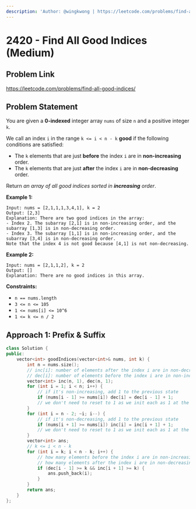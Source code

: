 ```yaml
---
description: 'Author: @wingkwong | https://leetcode.com/problems/find-all-good-indices/'
---
```


# 2420 - Find All Good Indices (Medium) 

## Problem Link

https://leetcode.com/problems/find-all-good-indices/

## Problem Statement

You are given a **0-indexed** integer array `nums` of size `n` and a positive integer `k`.

We call an index `i` in the range `k <= i < n - k` **good** if the following conditions are satisfied:

- The `k` elements that are just **before** the index `i` are in **non-increasing** order.
- The `k` elements that are just **after** the index `i` are in **non-decreasing** order.

Return *an array of all good indices sorted in **increasing** order*.

**Example 1:**

```
Input: nums = [2,1,1,1,3,4,1], k = 2
Output: [2,3]
Explanation: There are two good indices in the array:
- Index 2. The subarray [2,1] is in non-increasing order, and the subarray [1,3] is in non-decreasing order.
- Index 3. The subarray [1,1] is in non-increasing order, and the subarray [3,4] is in non-decreasing order.
Note that the index 4 is not good because [4,1] is not non-decreasing.
```

**Example 2:**

```
Input: nums = [2,1,1,2], k = 2
Output: []
Explanation: There are no good indices in this array.
```

**Constraints:**

- `n == nums.length`
- `3 <= n <= 105`
- `1 <= nums[i] <= 10^6`
- `1 <= k <= n / 2`

## Approach 1: Prefix & Suffix

<Tabs>
<TabItem value="cpp" label="C++">
<SolutionAuthor name="@wingkwong"/>

```cpp
class Solution {
public:
    vector<int> goodIndices(vector<int>& nums, int k) {
        int n = nums.size();
        // inc[i]: number of elements after the index i are in non-decreasing order
        // dec[i]: number of elements before the index i are in non-increasing order 
        vector<int> inc(n, 1), dec(n, 1);
        for (int i = 1; i < n; i++) {
            // if it's non-increasing, add 1 to the previous state
            if (nums[i - 1] >= nums[i]) dec[i] = dec[i - 1] + 1;
            // we don't need to reset to 1 as we init each as 1 at the beginning
        }
        for (int i = n - 2; ~i; i--) {
            // if it's non-decreasing, add 1 to the previous state
            if (nums[i + 1] >= nums[i]) inc[i] = inc[i + 1] + 1;
            // we don't need to reset to 1 as we init each as 1 at the beginning
        }
        vector<int> ans;
        // k <= i < n - k
        for (int i = k; i < n - k; i++) {
            // how many elements before the index i are in non-increasing order?
            // how many elements after the index i are in non-decreasing order?
            if (dec[i - 1] >= k && inc[i + 1] >= k) {
                ans.push_back(i);
            }
        }
        return ans;
    }
};
```

</TabItem>
</Tabs>